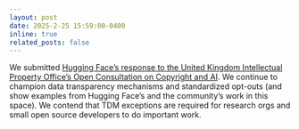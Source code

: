 ```yaml
---
layout: post
date: 2025-2-25 15:59:00-0400
inline: true
related_posts: false
---
```


We submitted [Hugging Face’s response to the United Kingdom Intellectual Property Office’s Open Consultation on Copyright and AI](https://huggingface.co/datasets/huggingface/policy-docs/resolve/main/2025_UK_Govt_Consultation_Copyright_and_Artificial_Intelligence.pdf). We continue to champion data transparency mechanisms and standardized opt-outs (and show examples from Hugging Face’s and the community’s work in this space). We contend that TDM exceptions are required for research orgs and small open source developers to do important work.